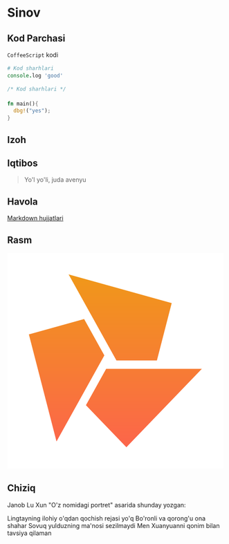 [Markdown global sharhlar]:#

# Sinov

## Kod Parchasi

`CoffeeScript` kodi

```coffee
# Kod sharhlari
console.log 'good'


```

```rust
/* Kod sharhlari */

fn main(){
  dbg!("yes");
}
```

## Izoh

<!-- HTML 注释 --> 

<!-- 多行注释 --> 

## Iqtibos

> Yo'l yo'li, juda avenyu

## Havola

[Markdown hujjatlari](https://github.com/xxai-art/xxai-art-md)

## Rasm

![xxAI.Art brend identifikatori](https://raw.githubusercontent.com/xxai-art/web/main/file/svg/logo.svg)

## Chiziq

Janob Lu Xun "O'z nomidagi portret" asarida shunday yozgan:

  Lingtayning ilohiy o'qdan qochish rejasi yo'q
  Bo'ronli va qorong'u ona shahar
  Sovuq yulduzning ma'nosi sezilmaydi
  Men Xuanyuanni qonim bilan tavsiya qilaman
